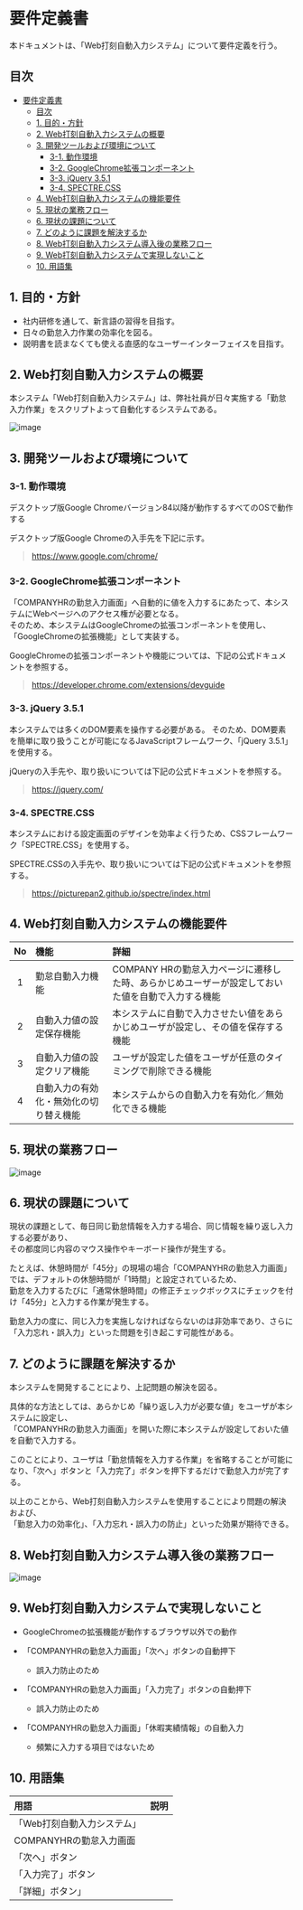 # 要件定義書

本ドキュメントは、「Web打刻自動入力システム」について要件定義を行う。

## 目次

- [要件定義書](#要件定義書)
  - [目次](#目次)
  - [1. 目的・方針](#1-目的方針)
  - [2. Web打刻自動入力システムの概要](#2-web打刻自動入力システムの概要)
  - [3. 開発ツールおよび環境について](#3-開発ツールおよび環境について)
    - [3-1. 動作環境](#3-1-動作環境)
    - [3-2. GoogleChrome拡張コンポーネント](#3-2-googlechrome拡張コンポーネント)
    - [3-3. jQuery 3.5.1](#3-3-jquery-351)
    - [3-4. SPECTRE.CSS](#3-4-spectrecss)
  - [4. Web打刻自動入力システムの機能要件](#4-web打刻自動入力システムの機能要件)
  - [5. 現状の業務フロー](#5-現状の業務フロー)
  - [6. 現状の課題について](#6-現状の課題について)
  - [7. どのように課題を解決するか](#7-どのように課題を解決するか)
  - [8. Web打刻自動入力システム導入後の業務フロー](#8-web打刻自動入力システム導入後の業務フロー)
  - [9. Web打刻自動入力システムで実現しないこと](#9-web打刻自動入力システムで実現しないこと)
  - [10. 用語集](#10-用語集)

## 1. 目的・方針

- 社内研修を通して、新言語の習得を目指す。
- 日々の勤怠入力作業の効率化を図る。
- 説明書を読まなくても使える直感的なユーザーインターフェイスを目指す。

## 2. Web打刻自動入力システムの概要

本システム「Web打刻自動入力システム」は、弊社社員が日々実施する「勤怠入力作業」をスクリプトよって自動化するシステムである。  

![image](./drawio/Web打刻自動入力システム概要図.png)

## 3. 開発ツールおよび環境について

### 3-1. 動作環境

デスクトップ版Google Chromeバージョン84以降が動作するすべてのOSで動作する　　

デスクトップ版Google Chromeの入手先を下記に示す。

> https://www.google.com/chrome/

### 3-2. GoogleChrome拡張コンポーネント

「COMPANYHRの勤怠入力画面」へ自動的に値を入力するにあたって、本システムにWebページへのアクセス権が必要となる。  
そのため、本システムはGoogleChromeの拡張コンポーネントを使用し、「GoogleChromeの拡張機能」として実装する。  

GoogleChromeの拡張コンポーネントや機能については、下記の公式ドキュメントを参照する。  

> https://developer.chrome.com/extensions/devguide

### 3-3. jQuery 3.5.1

本システムでは多くのDOM要素を操作する必要がある。
そのため、DOM要素を簡単に取り扱うことが可能になるJavaScriptフレームワーク、「jQuery 3.5.1」を使用する。

jQueryの入手先や、取り扱いについては下記の公式ドキュメントを参照する。

> https://jquery.com/

### 3-4. SPECTRE.CSS

本システムにおける設定画面のデザインを効率よく行うため、CSSフレームワーク「SPECTRE.CSS」を使用する。

SPECTRE.CSSの入手先や、取り扱いについては下記の公式ドキュメントを参照する。

> https://picturepan2.github.io/spectre/index.html

## 4. Web打刻自動入力システムの機能要件

|No |機能                                  |詳細                                                                            |
|:-:|:-------------------------------------|:-------------------------------------------------------------------------------|
| 1 |勤怠自動入力機能                      |COMPANY HRの勤怠入力ページに遷移した時、あらかじめユーザーが設定しておいた値を自動で入力する機能|
| 2 |自動入力値の設定保存機能              |本システムに自動で入力させたい値をあらかじめユーザが設定し、その値を保存する機能|
| 3 |自動入力値の設定クリア機能            |ユーザが設定した値をユーザが任意のタイミングで削除できる機能|
| 4 |自動入力の有効化・無効化の切り替え機能|本システムからの自動入力を有効化／無効化できる機能                              |

## 5. 現状の業務フロー

![image](./drawio/業務フロー(before).png)

## 6. 現状の課題について

現状の課題として、毎日同じ勤怠情報を入力する場合、同じ情報を繰り返し入力する必要があり、  
その都度同じ内容のマウス操作やキーボード操作が発生する。  

たとえば、休憩時間が「45分」の現場の場合「COMPANYHRの勤怠入力画面」では、デフォルトの休憩時間が「1時間」と設定されているため、  
勤怠を入力するたびに「通常休憩時間」の修正チェックボックスにチェックを付け「45分」と入力する作業が発生する。

勤怠入力の度に、同じ入力を実施しなければならないのは非効率であり、さらに「入力忘れ・誤入力」といった問題を引き起こす可能性がある。

## 7. どのように課題を解決するか

本システムを開発することにより、上記問題の解決を図る。  

具体的な方法としては、あらかじめ「繰り返し入力が必要な値」をユーザが本システムに設定し、  
「COMPANYHRの勤怠入力画面」を開いた際に本システムが設定しておいた値を自動で入力する。

このことにより、ユーザは「勤怠情報を入力する作業」を省略することが可能になり、「次へ」ボタンと「入力完了」ボタンを押下するだけで勤怠入力が完了する。

以上のことから、Web打刻自動入力システムを使用することにより問題の解決および、  
「勤怠入力の効率化」、「入力忘れ・誤入力の防止」といった効果が期待できる。

## 8. Web打刻自動入力システム導入後の業務フロー

![image](./drawio/業務フロー(after).png)

## 9. Web打刻自動入力システムで実現しないこと

- GoogleChromeの拡張機能が動作するブラウザ以外での動作
- 「COMPANYHRの勤怠入力画面」「次へ」ボタンの自動押下 
  - 誤入力防止のため

- 「COMPANYHRの勤怠入力画面」「入力完了」ボタンの自動押下
  - 誤入力防止のため
- 「COMPANYHRの勤怠入力画面」「休暇実績情報」の自動入力
  - 頻繁に入力する項目ではないため

## 10. 用語集

|用語|説明|
|:---|:---|
|「Web打刻自動入力システム」|
|COMPANYHRの勤怠入力画面||
|「次へ」ボタン|
|「入力完了」ボタン|
|「詳細」ボタン」|